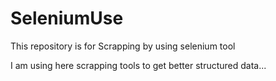 # SeleniumUse
This repository is for Scrapping by using selenium tool

I am using here scrapping tools to get better structured data...
